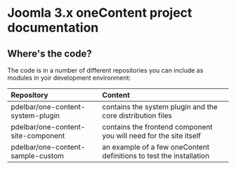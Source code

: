 # Joomla 3.x oneContent project documentation

## Where's the code?

The code is in a number of different repositories you can include as modules in yoir development environment:

| Repository | Content |
| :-- | :-- |
| pdelbar/one-content-system-plugin | contains the system plugin and the core distribution files |
| pdelbar/one-content-site-component| contains the frontend component you will need for the site itself |
| pdelbar/one-content-sample-custom | an example of a few oneContent definitions to test the installation |
